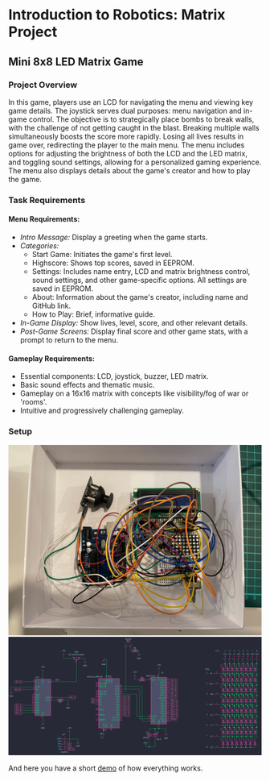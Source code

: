 # Introduction to Robotics: Matrix Project
## Mini 8x8 LED Matrix Game

### Project Overview

In this game, players use an LCD for navigating the menu and viewing key game details. The joystick serves dual purposes: menu navigation and in-game control. The objective is to strategically place bombs to break walls, with the challenge of not getting caught in the blast. Breaking multiple walls simultaneously boosts the score more rapidly. Losing all lives results in game over, redirecting the player to the main menu. The menu includes options for adjusting the brightness of both the LCD and the LED matrix, and toggling sound settings, allowing for a personalized gaming experience. The menu also displays details about the game's creator and how to play the game.

### Task Requirements

#### Menu Requirements:

* *Intro Message:* Display a greeting when the game starts.
* *Categories:*
  * Start Game: Initiates the game's first level.
  * Highscore: Shows top scores, saved in EEPROM.
  * Settings: Includes name entry, LCD and matrix brightness control, sound settings, and other game-specific options. All settings are saved in EEPROM.
  * About: Information about the game's creator, including name and GitHub link.
  * How to Play: Brief, informative guide.
* *In-Game Display:* Show lives, level, score, and other relevant details.
* *Post-Game Screens:* Display final score and other game stats, with a prompt to return to the menu.
  
#### Gameplay Requirements:

* Essential components: LCD, joystick, buzzer, LED matrix.
* Basic sound effects and thematic music.
* Gameplay on a 16x16 matrix with concepts like visibility/fog of war or 'rooms'.
* Intuitive and progressively challenging gameplay.

### Setup
<p align="center" width="100%">
    <img src="IMG_9394.jpg" width="600"/>
    <br>
    <img src="Scematic.png" width="600"/>
</p>

And here you have a short [demo](https://youtu.be/vH-kKDZTB2I) of how everything works.

